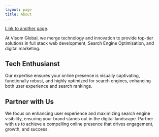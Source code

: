```yaml
---
layout: page
title: About
---
```


[Link to another page](another-page).

At Visom Global, we merge technology and innovation to provide top-tier solutions in full stack web development, Search Engine Optimisation, and digital marketing. 


## [](#header-2)Tech Enthusianst

Our expertise ensures your online presence is visually captivating, functionally robust, and highly optimized for search engines, enhancing both user experience and search rankings.


## [](#header-2)Partner with Us

We focus on enhancing user experience and maximizing search engine visibility, ensuring your brand stands out in the digital landscape. Partner with us to achieve a compelling online presence that drives engagement, growth, and success.
